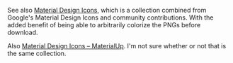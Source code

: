 See also [Material Design Icons](https://materialdesignicons.com/), which is a collection combined from Google's Material Design Icons and community contributions. With the added benefit of being able to arbitrarily colorize the PNGs before download.

Also [Material Design Icons – MaterialUp](http://www.materialup.com/tools/icons). I'm not sure whether or not that is the same collection.
